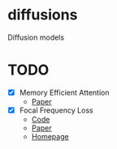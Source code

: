 # diffusions
Diffusion models

# TODO

- [x] Memory Efficient Attention
  - [Paper](https://arxiv.org/abs/2112.05682)
- [x] Focal Frequency Loss
  - [Code](https://github.com/EndlessSora/focal-frequency-loss)
  - [Paper](https://arxiv.org/abs/2012.12821)
  - [Homepage](https://www.mmlab-ntu.com/project/ffl/index.html)